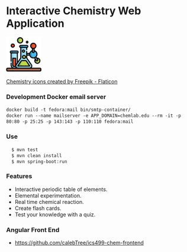 # Interactive Chemistry Web Application

<img src="/src/main/resources/static/images/chemistry.png" width="auto" height="95" />

<a href="https://www.flaticon.com/free-icons/chemistry" title="chemistry icons">Chemistry icons created by Freepik - Flaticon</a>

### Development Docker email server
```
docker build -t fedora:mail bin/smtp-container/
docker run --name mailserver -e APP_DOMAIN=chemlab.edu --rm -it -p 80:80 -p 25:25 -p 143:143 -p 110:110 fedora:mail
```

### Use
```
  $ mvn test
  $ mvn clean install
  $ mvn spring-boot:run
```
### Features
- Interactive periodic table of elements.
- Elemental experimentation.
- Real time chemical reaction.
- Create flash cards.
- Test your knowledge with a quiz.

### Angular Front End
- https://github.com/calebTree/ics499-chem-frontend
